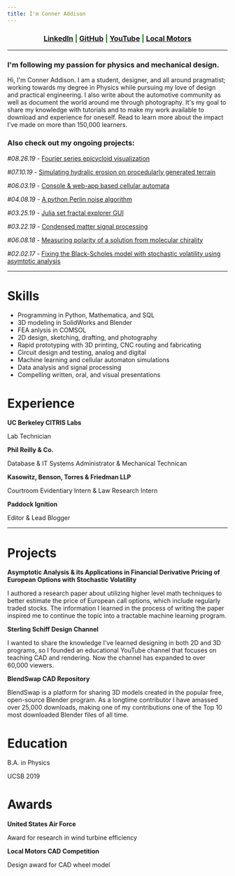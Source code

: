 ```yaml
---
title: I'm Conner Addison
---
```

<link rel="shortcut icon" type="image/x-icon" href="favicon.ico">

<h3 style="text-align:center;color:green">
  <a href="https://www.linkedin.com/in/conner-addison-1ba650139/">LinkedIn</a> |
  <a href="https://github.com/csaddison">GitHub</a> |
  <a href="https://www.youtube.com/user/SterlingSchiffDesign">YouTube</a> |
  <a href="https://launchforth.io/TheFull9Yards">Local Motors</a>
</h3>

****************

### I'm following my passion for physics and mechanical design.

Hi, I'm Conner Addison. I am a student, designer, and all around pragmatist; working towards my degree in Physics while pursuing my love of design and practical engineering. I also write about the automotive community as well as document the world around me through photography. It's my goal to share my knowledge with tutorials and to make my work available to download and experience for oneself. Read to learn more about the impact I've made on more than 150,000 learners.

### Also check out my ongoing projects:

 *#08.26.19* - [Fourier series epicycloid visualization](http://conneraddison.com/pages/fourier.html)
 
 *#07.10.19* - [Simulating hydralic erosion on procedularly generated terrain](https://github.com/csaddison/Hydraulic-Erosion-Sim/blob/master/README.md)

 *#06.03.19* - [Console & web-app based cellular automata](https://github.com/csaddison/Cellular-Automata/blob/master/README.md)

 *#04.08.19* - [A python Perlin noise algorithm](https://github.com/csaddison/Perlin-Noise/blob/master/README.md)

 *#03.25.19* - [Julia set fractal explorer GUI](https://github.com/csaddison/Fractal-Explorer/blob/master/README.md)

 *#03.22.19* - [Condensed matter signal processing](https://github.com/csaddison/Reports/blob/master/GeV_fit.pdf)

 *#06.08.18* - [Measuring polarity of a solution from molecular chirality](https://github.com/csaddison/Reports/blob/master/Specific_Rotation.pdf)

 *#02.02.17* - [Fixing the Black-Scholes model with stochastic volatility using asymtotic analysis](https://github.com/csaddison/Reports/blob/master/Asymptotic_Analysis.pdf)

****************

# Skills

* Programming in Python, Mathematica, and SQL
* 3D modeling in SolidWorks and Blender
* FEA anlysis in COMSOL
* 2D design, sketching, drafting, and photography
* Rapid prototyping with 3D printing, CNC routing and fabricating
* Circuit design and testing, analog and digital
* Machine learning and cellular automaton simulations
* Data analysis and signal processing
* Compelling written, oral, and visual presentations 


# Experience

**UC Berkeley CITRIS Labs**

Lab Technician

**Phil Reilly & Co.**

Database & IT Systems Administrator & Mechanical Technican

**Kasowitz, Benson, Torres & Friedman LLP**

Courtroom Evidentiary Intern & Law Research Intern

**Paddock Ignition**

Editor & Lead Blogger

****************

# Projects

**Asymptotic Analysis & its Applications in Financial Derivative Pricing of European Options with Stochastic Volatility**

I authored a research paper about utilizing higher level math techniques to better estimate the price of European call options, which include regularly traded stocks. The information I learned in the process of writing the paper inspired me to continue the topic into a tractable machine learning program.

**Sterling Schiff Design Channel**

I wanted to share the knowledge I've learned designing in both 2D and 3D programs, so I founded an educational YouTube channel that focuses on teaching CAD and rendering. Now the channel has expanded to over 60,000 viewers.

**BlendSwap CAD Repository**

BlendSwap is a platform for sharing 3D models created in the popular free, open-source Blender program. As a longtime contributor I have amassed over 25,000 downloads, making one of my contributions one of the Top 10 most downloaded Blender files of all time.


# Education

B.A. in Physics

UCSB 2019


# Awards

**United States Air Force**

Award for research in wind turbine efficiency

**Local Motors CAD Competition**

Design award for CAD wheel model

